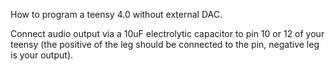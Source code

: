 How to program a teensy 4.0 without external DAC.

Connect audio output via a 10uF electrolytic capacitor to pin 10 or 12 of your teensy (the positive of the leg should be connected to the pin, negative leg is your output).
